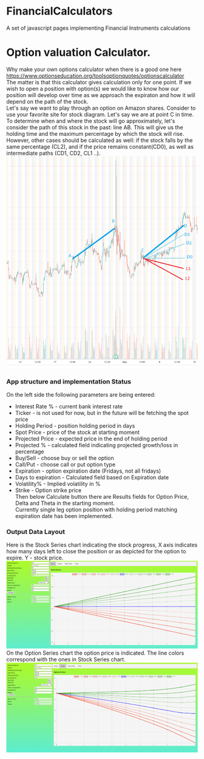 # FinancialCalculators
A set of javascript pages implementing Financial Instruments calculations
# Option valuation Calculator.
Why make your own options calculator when there is a good one here https://www.optionseducation.org/toolsoptionquotes/optionscalculator  
The matter is that this calculator gives calculation only for one point. If we wish to open a position with option(s) we would like to know how our position will develop over time as we approach the expiraton and how it will depend on the path of the stock.  
Let's say we want to play through an option on Amazon shares. Consider to use your favorite site for stock diagram. Let's say we are at point C in time. To determine when and where the stock will go approximately, let's consider the path of this stock in the past: line AB. This will give us the holding time and the maximum percentage by which the stock will rise. However, other cases should be calculated as well: if the stock falls by the same percentage (CL2), and if the price remains constant(CD0), as well as intermediate paths (CD1, CD2, CL1 ..).  
![Planning with Stock Chart](Amazon.PNG)
### App structure and implementation Status
On the left side the following parameters are being entered:
-  Interest Rate %    - current bank interest rate
-  Ticker             - is not used for now, but in the future will be fetching the spot price
-  Holding Period     - position holding period in days
-  Spot Price         - price of the stock at starting moment
-  Projected Price    - expected price in the end of holding period
-  Projected %        - calculated field indicating projected growth/loss in percentage
-  Buy/Sell           - choose buy or sell the option
-  Call/Put           - choose call or put option type
-  Expiration         - option expiration date (Fridays, not all fridays)
-  Days to expiration - Calculated field based on Expiration date
-  Volatility%        - Implied volatility in %
-  Strike             - Option strike price  
Then below Calculate button there are Results fields for Option Price, Delta and Theta in the starting moment.  
Currently single leg option position with holding period matching expiration date has been implemented.  
### Output Data Layout
Here is the Stock Series chart indicating the stock progress, X axis indicates how many days left to close the position or as depicted for the option to expire. Y - stock price.
![StockSeries](StockSeriesSnapShot.PNG)
On the Option Series chart the option price is indicated. The line colors correspond with the ones in Stock Series chart.
![OptionPriceSeries](OptionPriceSnapshot.PNG)
